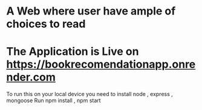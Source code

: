 # A Web where user have ample of choices to read 
# The Application is Live on https://bookrecomendationapp.onrender.com
To run this on your local device you need to install node , express , mongoose 
Run npm install ,
npm start
